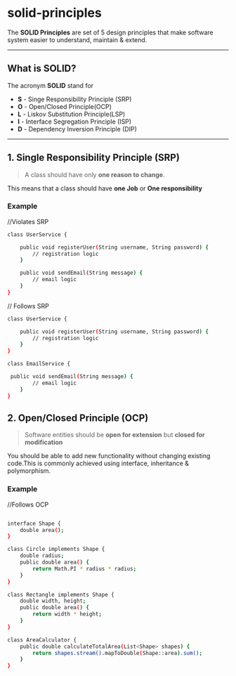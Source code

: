 # solid-principles

The **SOLID Principles** are set of 5 design principles that make software system easier to understand, maintain & extend.

---
## What is SOLID?

The acronym **SOLID** stand for

- **S** - Singe Responsibility Principle (SRP)
- **O** - Open/Closed Principle(OCP)
- **L** - Liskov Substitution Principle(LSP)
- **I** - Interface Segregation Principle (ISP)
- **D** - Dependency Inversion Principle (DIP)
---

## 1. Single Responsibility Principle (SRP)

> A class should have only **one reason to change**.

This means that a class should have **one Job** or **One responsibility**

### Example

//Violates SRP

```bash
class UserService {

    public void registerUser(String username, String password) {
        // registration logic
    }

    public void sendEmail(String message) {
        // email logic
    }
}
```

// Follows SRP

```bash
class UserService {

    public void registerUser(String username, String password) {
        // registration logic
    }
}

class EmailService {

 public void sendEmail(String message) {
        // email logic
    }
}
```

## 2. Open/Closed Principle (OCP)

> Software entities should be **open for extension** but **closed for modification**

You should be able to add new functionality without changing existing code.This is commonly achieved using interface, inheritance & polymorphism.

### Example

//Follows OCP

```bash

interface Shape {
    double area();
}

class Circle implements Shape {
    double radius;
    public double area() {
        return Math.PI * radius * radius;
    }
}

class Rectangle implements Shape {
    double width, height;
    public double area() {
        return width * height;
    }
}

class AreaCalculator {
    public double calculateTotalArea(List<Shape> shapes) {
        return shapes.stream().mapToDouble(Shape::area).sum();
    }
}

```
